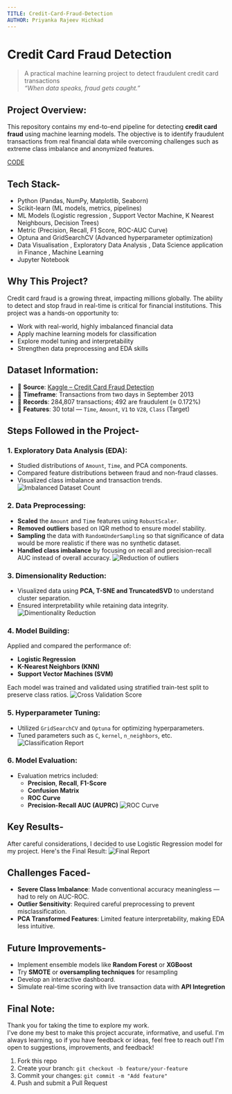 ```yaml
---
TITLE: Credit-Card-Fraud-Detection
AUTHOR: Priyanka Rajeev Hichkad
---
```


# Credit Card Fraud Detection

> A practical machine learning project to detect fraudulent credit card transactions  
> *“When data speaks, fraud gets caught.”*


## Project Overview:

This repository contains my end-to-end pipeline for detecting **credit card fraud** using machine learning models. The objective is to identify fraudulent transactions from real financial data while overcoming challenges such as extreme class imbalance and anonymized features.

[CODE](https://github.com/PriyankaHichkad/Credit-Card-Fraud-Detection/blob/main/Credit_Card_Fraud_Detection.ipynb)


## Tech Stack-

- Python (Pandas, NumPy, Matplotlib, Seaborn)
- Scikit-learn (ML models, metrics, pipelines)
- ML Models (Logistic regression , Support Vector Machine, K Nearest Neighbours, Decision Trees)
- Metric (Precision, Recall, F1 Score, ROC-AUC Curve)
- Optuna and GridSearchCV (Advanced hyperparameter optimization)
- Data Visualisation , Exploratory Data Analysis , Data Science application in Finance , Machine Learning
- Jupyter Notebook


## Why This Project?

Credit card fraud is a growing threat, impacting millions globally. The ability to detect and stop fraud in real-time is critical for financial institutions. This project was a hands-on opportunity to:

- Work with real-world, highly imbalanced financial data
- Apply machine learning models for classification
- Explore model tuning and interpretability
- Strengthen data preprocessing and EDA skills


## Dataset Information:

- 📁 **Source**: [Kaggle – Credit Card Fraud Detection](https://www.kaggle.com/datasets/mlg-ulb/creditcardfraud)
- 📌 **Timeframe**: Transactions from two days in September 2013
- 🧮 **Records**: 284,807 transactions; 492 are fraudulent (≈ 0.172%)
- 🔐 **Features**: 30 total — `Time`, `Amount`, `V1` to `V28`, `Class` (Target)


## Steps Followed in the Project-

### 1. Exploratory Data Analysis (EDA):
- Studied distributions of `Amount`, `Time`, and PCA components.
- Compared feature distributions between fraud and non-fraud classes.
- Visualized class imbalance and transaction trends.
![Imbalanced Dataset Count](https://github.com/PriyankaHichkad/Credit-Card-Fraud-Detection/blob/main/Images/Imbalanced%20Dataset%20Count.png)

### 2. Data Preprocessing:
- **Scaled** the `Amount` and `Time` features using `RobustScaler`.
- **Removed outliers** based on IQR method to ensure model stability.
- **Sampling** the data with `RandomUnderSampling` so that significance of data would be more realistic if there was no synthetic dataset.
- **Handled class imbalance** by focusing on recall and precision-recall AUC instead of overall accuracy.
![Reduction of outliers](https://github.com/PriyankaHichkad/Credit-Card-Fraud-Detection/blob/main/Images/Reduction%20of%20Outliers.png)

### 3. Dimensionality Reduction:
- Visualized data using **PCA, T-SNE and TruncatedSVD** to understand cluster separation.
- Ensured interpretability while retaining data integrity.
![Dimentionality Reduction](https://github.com/PriyankaHichkad/Credit-Card-Fraud-Detection/blob/main/Images/Dimentionality%20Reduction.png)

### 4. Model Building:
Applied and compared the performance of:
- **Logistic Regression**
- **K-Nearest Neighbors (KNN)**
- **Support Vector Machines (SVM)**

Each model was trained and validated using stratified train-test split to preserve class ratios.
![Cross Validation Score](https://github.com/PriyankaHichkad/Credit-Card-Fraud-Detection/blob/main/Images/Cross%20Validation%20Scores.png)

### 5. Hyperparameter Tuning:
- Utilized `GridSearchCV` and `Optuna` for optimizing hyperparameters.
- Tuned parameters such as `C`, `kernel`, `n_neighbors`, etc.
![Classification Report](https://github.com/PriyankaHichkad/Credit-Card-Fraud-Detection/blob/main/Images/Classification%20Report.png)

### 6. Model Evaluation:
- Evaluation metrics included:
  - **Precision**, **Recall**, **F1-Score**
  - **Confusion Matrix**
  - **ROC Curve**
  - **Precision-Recall AUC (AUPRC)**
![ROC Curve](https://github.com/PriyankaHichkad/Credit-Card-Fraud-Detection/blob/main/Images/ROC%20Curve.png)


## Key Results-

After careful considerations, I decided to use Logistic Regression model for my project. Here's the Final Result:
![Final Report](https://github.com/PriyankaHichkad/Credit-Card-Fraud-Detection/blob/main/Images/Final%20Report.png)


## Challenges Faced-

- **Severe Class Imbalance**: Made conventional accuracy meaningless — had to rely on AUC-ROC.
- **Outlier Sensitivity**: Required careful preprocessing to prevent misclassification.
- **PCA Transformed Features**: Limited feature interpretability, making EDA less intuitive.


## Future Improvements-

- Implement ensemble models like **Random Forest** or **XGBoost**
- Try **SMOTE** or **oversampling techniques** for resampling
- Develop an interactive dashboard.
- Simulate real-time scoring with live transaction data with **API Integretion**


## Final Note:

Thank you for taking the time to explore my work.  
I've done my best to make this project accurate, informative, and useful. I'm always learning, so if you have feedback or ideas, feel free to reach out!
I'm open to suggestions, improvements, and feedback!
1. Fork this repo  
2. Create your branch: `git checkout -b feature/your-feature`  
3. Commit your changes: `git commit -m "Add feature"`  
4. Push and submit a Pull Request

